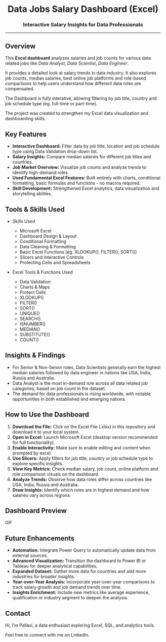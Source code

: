 <h1 align="center"> Data Jobs Salary Dashboard (Excel)</h1>
<h3 align="center">Interactive Salary Insights for Data Professionals</h3>

---

## Overview
This **Excel dashboard** analyzes salaries and job counts for various data related jobs like *Data Analyst*, *Data Scientist*, *Data Engineer*.

It provides a detailed look at salary trends in data industry. It also explores job counts, median salaries, best online job platforms and role-based comparisons to help users understand how different data roles are compensated.

The Dashboard is fully interative, allowing filtering by job title, country and job schedule type (eg. full-time or part-time).

The project was created to strengthen my Excel data visualization and dashboarding skills.

## Key Features

- **Interactive Dashboard:** Filter data by job title, location and job schedule type using Data Validation drop-down list.
- **Salary Insights:** Compare median salaries for different job titles and countries.
- **Job Market Overview:** Visualize job counts and analyze trends to identify high-demand roles.
- **Used Fundamental Excel Features:** Built entirely with charts, conditional formatting, basic formulas and functions - no macros required.
- **Skill Development:** Strengthened Excel analytics, data visualization and storytelling abilites.

## Tools & Skills Used

- Skills Used
  - Microsoft Excel
  - Dashboard Design & Layout
  - Conditional Formatting
  - Data Cleaning & Formatting
  - Basic Excel Functions (eg. XLOOKUP(), FILTER(), SORT())
  - Slicers and Interactive Controls
  - Protecting Cells and Spreadsheets

- Excel Tools & Functions Used
  - Data Validation
  - Charts & Maps
  - Protect Cells
  - XLOOKUP()
  - FILTER()
  - SORT()
  - UNIQUE()
  - SEARCH()
  - ISNUMBER()
  - MEDIAN()
  - SUBSTITUTE()
  - COUNT()

## Insights & Findings

- For Senior & Non-Senior roles, Data Scientists generally earn the highest median salaries followed by data engineer in nations like USA, India, Russia and Australia.
- Data Analyst is the most in-demand role across all data related job categories, based on job count in the dataset.
- The demand for data professionals is rising worldwide, with notable opportunities in both established and emerging nations.

## How to Use the Dashboard

1. **Download the File:** Click on the Excel File (.xlsx) in this repository and download it to your local system.
2. **Open in Excel:** Launch Microsoft Excel (desktop version recommended for full functionality).
3. **Enable Interactivity:** Make sure to enable editing and content when prompted by excel.
4. **Use Slicers:** Apply filters for job title, country or job schedule type to explore specific insights.
5. **View Key Metrics:** Check median salary, job count, online platform and role comparison visuals on the dashboard.
6. **Analyze Trends:** Observe how data roles differ across countries like USA, India, Russia and Australia.
7. **Draw Insights:** Identify which roles are in highest demand and how salaries vary across regions.

## Dashboard Preview

GIF

## Future Enhancements

- **Automation:** Integrate Power Query to automatically update data from external sources.
- **Advanced Visualization:** Transition the dashboard to Power BI or Tableau for deeper analytical capabilities.
- **Expanded Dataset:** Gather more data for countries and add more industries for broader insights.
- **Year-over-Year Analysis:** Incorporate year-over-year comparisons to track salary growth and job demand trends over time.
- **Insights Enrichment:** Include new metrics like average experience, qualification or industry segment to deepen the analysis.

## Contact

Hi, I'm Pallavi, a data enthusiast exploring Excel, SQL, and analytics tools.

Feel free to connect with me on LinkedIn.

